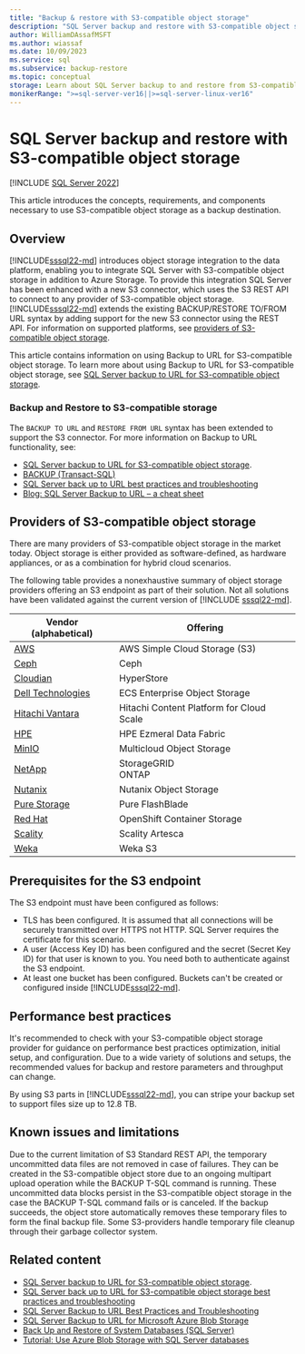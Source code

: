 ```yaml
---
title: "Backup & restore with S3-compatible object storage"
description: "SQL Server backup and restore with S3-compatible object storage"
author: WilliamDAssafMSFT
ms.author: wiassaf
ms.date: 10/09/2023
ms.service: sql
ms.subservice: backup-restore
ms.topic: conceptual
storage: Learn about SQL Server backup to and restore from S3-compatible object storage, including the benefits of using S3-compatible object storage to store SQL Server backups.
monikerRange: ">=sql-server-ver16||>=sql-server-linux-ver16"
---
```

# SQL Server backup and restore with S3-compatible object storage

[!INCLUDE [SQL Server 2022](../../includes/applies-to-version/sqlserver2022.md)]

This article introduces the concepts, requirements, and components necessary to use S3-compatible object storage as a backup destination. 

## Overview

[!INCLUDE[sssql22-md](../../includes/sssql22-md.md)] introduces object storage integration to the data platform, enabling you to integrate SQL Server with S3-compatible object storage in addition to Azure Storage. To provide this integration SQL Server has been enhanced with a new S3 connector, which uses the S3 REST API to connect to any provider of S3-compatible object storage. [!INCLUDE[sssql22-md](../../includes/sssql22-md.md)] extends the existing BACKUP/RESTORE TO/FROM URL syntax by adding support for the new S3 connector using the REST API. For information on supported platforms, see [providers of S3-compatible object storage](#providers-of-s3-compatible-object-storage).

This article contains information on using Backup to URL for S3-compatible object storage. To learn more about using Backup to URL for S3-compatible object storage, see [SQL Server backup to URL for S3-compatible object storage](sql-server-backup-to-url-s3-compatible-object-storage.md). 

### Backup and Restore to S3-compatible storage

The `BACKUP TO URL` and `RESTORE FROM URL` syntax has been extended to support the S3 connector. For more information on Backup to URL functionality, see: 

- [SQL Server backup to URL for S3-compatible object storage](sql-server-backup-to-url-s3-compatible-object-storage.md).
- [BACKUP (Transact-SQL)](../../t-sql/statements/backup-transact-sql.md)
- [SQL Server back up to URL best practices and troubleshooting](sql-server-backup-to-url-best-practices-and-troubleshooting.md)
- [Blog: SQL Server Backup to URL – a cheat sheet](https://techcommunity.microsoft.com/t5/datacat/sql-server-backup-to-url-a-cheat-sheet/ba-p/346358)

## Providers of S3-compatible object storage

There are many providers of S3-compatible object storage in the market today. Object storage is either provided as software-defined, as hardware appliances, or as a combination for hybrid cloud scenarios.

The following table provides a nonexhaustive summary of object storage providers offering an S3 endpoint as part of their solution. Not all solutions have been validated against the current version of [!INCLUDE [sssql22-md](../../includes/sssql22-md.md)].

| **Vendor (alphabetical)**       | **Offering**                             | 
|---------------------------------|------------------------------------------|
| [AWS][aws_webs]                 | AWS Simple Cloud Storage (S3)            |
| [Ceph][ceph_webs]               | Ceph                                     |
| [Cloudian][cloudian_webs]       | HyperStore                               |
| [Dell Technologies][dell_webs]  | ECS Enterprise Object Storage            |
| [Hitachi Vantara][hitachi_webs] | Hitachi Content Platform for Cloud Scale |
| [HPE][hpe_webs]                 | HPE Ezmeral Data Fabric                  |
| [MinIO][minio_webs]             | Multicloud Object Storage               |
| [NetApp][netapp_webs]           | StorageGRID<br />ONTAP                     |
| [Nutanix][nutanix_webs]         | Nutanix Object Storage                   |
| [Pure Storage][pure_webs]       | Pure FlashBlade                          |
| [Red Hat][redhat_webs]          | OpenShift Container Storage              |
| [Scality][scality_webs]         | Scality Artesca                          |
| [Weka][weka_webs]               | Weka S3                                  |

## Prerequisites for the S3 endpoint

The S3 endpoint must have been configured as follows:

- TLS has been configured. It is assumed that all connections will be securely transmitted over HTTPS not HTTP. SQL Server requires the certificate for this scenario.
- A user (Access Key ID) has been configured and the secret (Secret Key ID) for that user is known to you. You need both to authenticate against the S3 endpoint.
- At least one bucket has been configured. Buckets can't be created or configured inside [!INCLUDE[sssql22-md](../../includes/sssql22-md.md)].

## Performance best practices

It's recommended to check with your S3-compatible object storage provider for guidance on performance best practices optimization, initial setup, and configuration. Due to a wide variety of solutions and setups, the recommended values for backup and restore parameters and throughput can change.

By using S3 parts in [!INCLUDE[sssql22-md](../../includes/sssql22-md.md)], you can stripe your backup set to support files size up to 12.8 TB.

## Known issues and limitations

Due to the current limitation of S3 Standard REST API, the temporary uncommitted data files are not removed in case of failures. They can be created in the S3-compatible object store due to an ongoing multipart upload operation while the BACKUP T-SQL command is running. These uncommitted data blocks persist in the S3-compatible object storage in the case the BACKUP T-SQL command fails or is canceled. If the backup succeeds, the object store automatically removes these temporary files to form the final backup file. Some S3-providers handle temporary file cleanup through their garbage collector system.

## Related content

- [SQL Server backup to URL for S3-compatible object storage](sql-server-backup-to-url-s3-compatible-object-storage.md).
- [SQL Server back up to URL for S3-compatible object storage best practices and troubleshooting](sql-server-backup-to-url-s3-compatible-object-storage-best-practices-and-troubleshooting.md)
- [SQL Server Backup to URL Best Practices and Troubleshooting](../../relational-databases/backup-restore/sql-server-backup-to-url-best-practices-and-troubleshooting.md)
- [SQL Server Backup to URL for Microsoft Azure Blob Storage](../../relational-databases/backup-restore/sql-server-backup-to-url.md)
- [Back Up and Restore of System Databases (SQL Server)](../../relational-databases/backup-restore/back-up-and-restore-of-system-databases-sql-server.md)
- [Tutorial: Use Azure Blob Storage with SQL Server databases](../tutorial-use-azure-blob-storage-service-with-sql-server-2016.md)

<!-- Table links -->
[aws_docs]:  https://docs.aws.amazon.com/AmazonS3/latest/API/Welcome.html
<!-- [aws_sheet]: -->
[aws_webs]:  https://www.aws.amazon.com/s3

[ceph_docs]: https://docs.ceph.com/en/pacific/
<!-- [ceph_sheet]: -->
[ceph_webs]: https://ceph.com/en/

<!-- [cloudian_docs]: -->
[cloudian_sheet]: https://data.cloudian.com/l/677273/2019-06-24/h6pn/677273/20197/Cloudian_HyperStore_Xtreme_Datasheet.pdf
[cloudian_webs]: https://cloudian.com/products/hyperstore/

[dell_docs]:  http://doc.isilon.com/ECS/3.6/DataAccessGuide/GUID-8725EEF9-EE9C-4423-A9DD-58B6877B8486.html
[dell_sheet]: https://www.delltechnologies.com/asset/products/storage/briefs-summaries/dell_emc_ecs_solution_overview.pdf
[dell_webs]:  https://www.delltechnologies.com/storage/ecs/index.htm

[hitachi_docs]:  https://knowledge.hitachivantara.com/Documents/Storage/HCP_for_Cloud_Scale/2.3.x/Administration/01_Getting_started
[hitachi_sheet]: https://www.hitachivantara.com/pdf/white-paper/content-platform-architecture-fundamentals-whitepaper.pdf
[hitachi_webs]:  https://www.hitachivantara.com/en-us/products/storage/object-storage/content-platform.html

[hpe_docs]:  https://docs.datafabric.hpe.com/62/MapRObjectStore/s3-gateway.html
[hpe_sheet]: https://www.hpe.com/us/en/collaterals/collateral.a50001592enw.html
[hpe_webs]:  https://www.hpe.com/us/en/software/ezmeral-data-fabric.html

[minio_docs]: https://docs.min.io/
[minio_sheet]: https://min.io/resources/docs/MinIO-high-performance-object-storage.pdf
[minio_webs]:  https://www.min.io

[netapp_docs]:  https://docs.netapp.com/sgws-115/index.jsp
[netapp_sheet]: https://www.netapp.com/pdf.html?item=/media/7931-ds-3613.pdf
[netapp_webs]:  https://www.netapp.com/data-storage/storagegrid/

[nutanix_docs]: https://portal.nutanix.com/page/documents/details?targetId=Objects-v3_3:Objects-v3_3
[nutanix_sheet]: https://www.nutanix.com/viewer?type=pdf&path=/content/dam/nutanix/resources/datasheets/ds-objects.pdf&icid=107JORGDJNAA3
[nutanix_webs]: https://www.nutanix.com/products/objects

[pure_docs]:  https://support.purestorage.com/FlashBlade/Purity_FB/PurityFB_REST_API/S3_Object_Store_REST_API/FlashBlade_S3_Object_Store_Documentation
[pure_sheet]: https://www.purestorage.com/content/dam/pdf/en/technical-briefs/tb-pure-flashblade-uffo.pdf
[pure_webs]:  https://www.purestorage.com/products/file-and-object/flashblade.html

[redhat_docs]:  https://access.redhat.com/documentation/en-us/red_hat_openshift_container_storage/4.8
[redhat_sheet]: https://www.redhat.com/rhdc/managed-files/cl-ocs3-datasheet-f19840wg-201911-en.pdf
[redhat_webs]:  https://www.redhat.com/technologies/cloud-computing/openshift

[scality_docs]: https://docs.scality.com
[scality_sheet]: https://go.scality.com/l/893901/2021-08-17/23c52m/893901/1629719058hjLdj34t/Artesca_Datasheet_Letter_Web_210818.pdf
[scality_webs]:  https://www.scality.com/products/artesca

[weka_docs]:  https://docs.weka.io/additional-protocols/s3
[weka_sheet]: https://www.weka.io/wp-content/uploads/files/2020/03/WekaFS-DS-W01R14DS201808.pdf
[weka_webs]:  https://weka.io

[Azure block blobs]: /rest/api/storageservices/understanding-block-blobs--append-blobs--and-page-blobs
